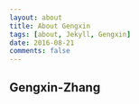 ```yaml
---
layout: about
title: About Gengxin
tags: [about, Jekyll, Gengxin]
date: 2016-08-21
comments: false
---
```


## Gengxin-Zhang
